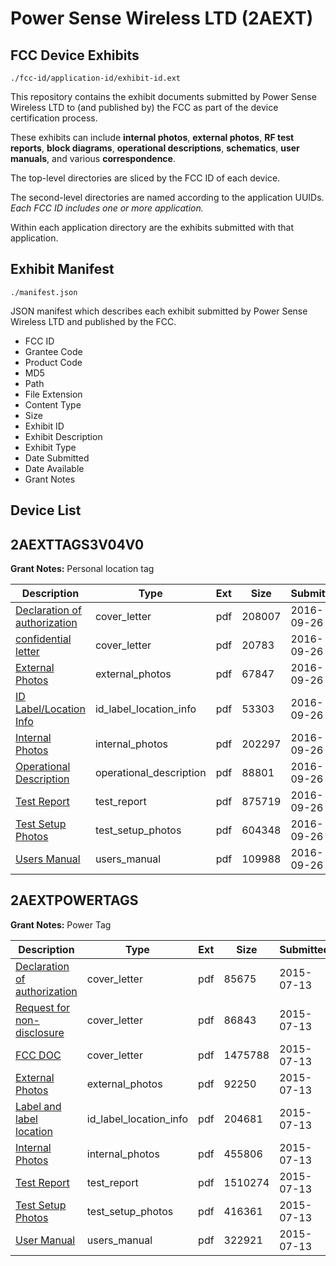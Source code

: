 # Power Sense Wireless LTD (2AEXT)
## FCC Device Exhibits

```
./fcc-id/application-id/exhibit-id.ext
```

This repository contains the exhibit documents submitted by Power Sense Wireless LTD to (and published by) the FCC as part of the device certification process.

These exhibits can include **internal photos**, **external photos**, **RF test reports**, **block diagrams**, **operational descriptions**, **schematics**, **user manuals**, and various **correspondence**.

The top-level directories are sliced by the FCC ID of each device.

The second-level directories are named according to the application UUIDs. *Each FCC ID includes one or more application.*

Within each application directory are the exhibits submitted with that application. 

## Exhibit Manifest

```
./manifest.json
```

JSON manifest which describes each exhibit submitted by Power Sense Wireless LTD and published by the FCC.

- FCC ID
- Grantee Code
- Product Code
- MD5
- Path
- File Extension
- Content Type
- Size
- Exhibit ID
- Exhibit Description
- Exhibit Type
- Date Submitted
- Date Available
- Grant Notes

## Device List
## 2AEXTTAGS3V04V0
**Grant Notes:** Personal location tag

| Description | Type | Ext | Size | Submitted | Available |
| ----------- | ---- | --- | ---- | --------- | --------- |
| [Declaration of authorization](2AEXTTAGS3V04V0/64f77353f07c6c4a6930f4505397f6b7/3146544.pdf) | cover_letter | pdf | 208007 | 2016-09-26 | 2016-09-26 |
| [confidential letter](2AEXTTAGS3V04V0/64f77353f07c6c4a6930f4505397f6b7/3146545.pdf) | cover_letter | pdf | 20783 | 2016-09-26 | 2016-09-26 |
| [External Photos](2AEXTTAGS3V04V0/64f77353f07c6c4a6930f4505397f6b7/3146551.pdf) | external_photos | pdf | 67847 | 2016-09-26 | 2016-09-26 |
| [ID Label/Location Info](2AEXTTAGS3V04V0/64f77353f07c6c4a6930f4505397f6b7/3146553.pdf) | id_label_location_info | pdf | 53303 | 2016-09-26 | 2016-09-26 |
| [Internal Photos](2AEXTTAGS3V04V0/64f77353f07c6c4a6930f4505397f6b7/3146552.pdf) | internal_photos | pdf | 202297 | 2016-09-26 | 2016-09-26 |
| [Operational Description](2AEXTTAGS3V04V0/64f77353f07c6c4a6930f4505397f6b7/3146548.pdf) | operational_description | pdf | 88801 | 2016-09-26 | 2016-09-26 |
| [Test Report](2AEXTTAGS3V04V0/64f77353f07c6c4a6930f4505397f6b7/3146546.pdf) | test_report | pdf | 875719 | 2016-09-26 | 2016-09-26 |
| [Test Setup Photos](2AEXTTAGS3V04V0/64f77353f07c6c4a6930f4505397f6b7/3146554.pdf) | test_setup_photos | pdf | 604348 | 2016-09-26 | 2016-09-26 |
| [Users Manual](2AEXTTAGS3V04V0/64f77353f07c6c4a6930f4505397f6b7/3146555.pdf) | users_manual | pdf | 109988 | 2016-09-26 | 2016-09-26 |
## 2AEXTPOWERTAGS
**Grant Notes:** Power Tag

| Description | Type | Ext | Size | Submitted | Available |
| ----------- | ---- | --- | ---- | --------- | --------- |
| [Declaration of authorization](2AEXTPOWERTAGS/320248272cb1f5aaf81918750c2fac69/2676632.pdf) | cover_letter | pdf | 85675 | 2015-07-13 | 2015-07-13 |
| [Request for non-disclosure](2AEXTPOWERTAGS/320248272cb1f5aaf81918750c2fac69/2676633.pdf) | cover_letter | pdf | 86843 | 2015-07-13 | 2015-07-13 |
| [FCC DOC](2AEXTPOWERTAGS/320248272cb1f5aaf81918750c2fac69/2676634.pdf) | cover_letter | pdf | 1475788 | 2015-07-13 | 2015-07-13 |
| [External Photos](2AEXTPOWERTAGS/320248272cb1f5aaf81918750c2fac69/2676617.pdf) | external_photos | pdf | 92250 | 2015-07-13 | 2015-07-13 |
| [Label and label location](2AEXTPOWERTAGS/320248272cb1f5aaf81918750c2fac69/2676614.pdf) | id_label_location_info | pdf | 204681 | 2015-07-13 | 2015-07-13 |
| [Internal Photos](2AEXTPOWERTAGS/320248272cb1f5aaf81918750c2fac69/2676616.pdf) | internal_photos | pdf | 455806 | 2015-07-13 | 2015-07-13 |
| [Test Report](2AEXTPOWERTAGS/320248272cb1f5aaf81918750c2fac69/2676631.pdf) | test_report | pdf | 1510274 | 2015-07-13 | 2015-07-13 |
| [Test Setup Photos](2AEXTPOWERTAGS/320248272cb1f5aaf81918750c2fac69/2676618.pdf) | test_setup_photos | pdf | 416361 | 2015-07-13 | 2015-07-13 |
| [User Manual](2AEXTPOWERTAGS/320248272cb1f5aaf81918750c2fac69/2676615.pdf) | users_manual | pdf | 322921 | 2015-07-13 | 2015-07-13 |
